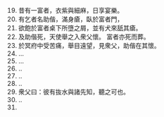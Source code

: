 19. 昔有一富者，衣紫與細麻，日享宴樂。
20. 有乞者名助偕，滿身瘡，臥於富者門，
21. 欲飽於富者桌下所墮之屑，並有犬來舐其瘡。
22. 及助偕死，天使舉之入衆父懷。  富者亦死而葬。
23. 於冥府中受苦痛，舉目遠望，見衆父，助偕在其懷。
24. ...
25. ...
26. ..
27. ..
28. ..
29. 衆父曰：彼有抜水與諸先知，聽之可也。
30. ..
31. 